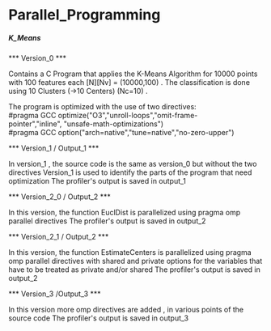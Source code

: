 # Parallel_Programming

 ##### K_Means #####

*** Version_0 ***

Contains a C Program that applies the K-Means Algorithm for 10000 points with 100 features 
each [N][Nv] = (10000,100) . The classification is done using 10 Clusters (→10 Centers)  (Nc=10) . 

The program is optimized with the use of two directives:
  #pragma GCC optimize("O3","unroll-loops","omit-frame-pointer","inline", "unsafe-math-optimizations")
  #pragma GCC option("arch=native","tune=native","no-zero-upper")


*** Version_1 / Output_1 *** 

In version_1 , the source code is the same as version_0 but without the two directives
Version_1 is used to identify the parts of the program that need optimization 
The profiler's output is saved in output_1



*** Version_2_0 / Output_2 *** 

In this version, the function EuclDist is parallelized using pragma omp parallel directives 
The profiler's output is saved in output_2


*** Version_2_1 / Output_2 *** 

In this version, the function EstimateCenters is parallelized using pragma omp parallel directives with shared and private options for the variables that have to be treated as private and/or shared 
The profiler's output is saved in output_2

*** Version_3 /Output_3 ***

In this version more omp directives are added , in various points of the source code 
The profiler's output is saved in output_3

